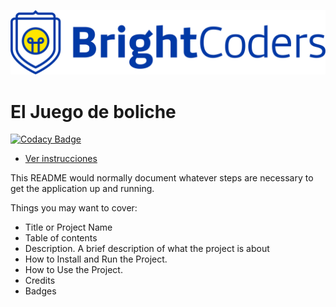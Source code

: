 ![BrightCoders Logo](img/logo.png)

# El Juego de boliche

[![Codacy Badge](https://api.codacy.com/project/badge/Grade/61c6607d2e1f46db9c2243642ea70c45)](https://app.codacy.com/gh/BrightCoders-Institute/tmp-BCDIC22-RN-juego-boliche-js-team3?utm_source=github.com&utm_medium=referral&utm_content=BrightCoders-Institute/tmp-BCDIC22-RN-juego-boliche-js-team3&utm_campaign=Badge_Grade_Settings)

- [Ver instrucciones](./instructions.md)

This README would normally document whatever steps are necessary to get the application up and running.

Things you may want to cover:

- Title or Project Name
- Table of contents
- Description. A brief description of what the project is about
- How to Install and Run the Project.
- How to Use the Project.
- Credits
- Badges
  
